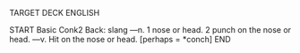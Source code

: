 TARGET DECK
ENGLISH

START
Basic
Conk2
Back: slang —n. 1 nose or head. 2 punch on the nose or head. —v. Hit on the nose or head. [perhaps = *conch]
END
